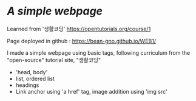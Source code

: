 # <i>A simple webpage</i>

Learned from '생활코딩' https://opentutorials.org/course/1

Page deployed in github : https://bean-gno.github.io/WEB1/

I made a simple webpage using basic tags, following curriculum from the "open-source" tutorial site, "생활코딩"

- 'head, body'
- list, ordered list
- headings
- Link anchor using 'a href' tag, image addition using 'img src'
